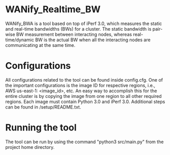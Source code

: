 # WANify_Realtime_BW
WANify_BWA is a tool based on top of iPerf 3.0, which measures the static and real-time bandwidths (BWs) for a cluster. The static bandwidth is pair-wise BW measurement between interacting nodes, whereas real-time/dynamic BW is the actual BW when all the interacting nodes are communicating at the same time.

# Configurations
All configurations related to the tool can be found inside config.cfg. One of the important configurations is the image ID for respective regions, i.e., AWS us-east-1: <image_id>, etc. An easy way to accomplish this for the entire cluster is by copying the image from one region to all other required regions. Each image must contain Python 3.0 and iPerf 3.0. Additional steps can be found in <provider>/setup/README.txt.

# Running the tool
The tool can be run by using the command "python3 src/main.py" from the project home directory.

